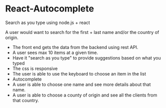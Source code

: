 # React-Autocomplete

 Search as you type using node.js + react
 
A user would want to search for the first + last name and/or the country of origin.

- The front end gets the data from the backend using rest API.
- A user sees max 10 items at a given time.
- Have it "search as you type" to provide suggestions based on what you typed
- The css is responsive
- The user is able to use the keyboard to choose an item in the list
- Autocomplete
- A user is able to choose one name and see more details about that name.
- A user is able to choose a county of origin and see all the clients from that country.
